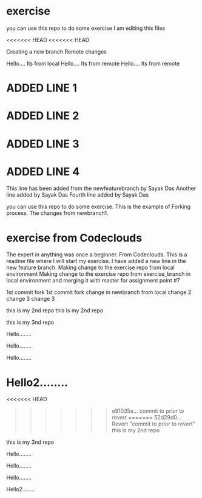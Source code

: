 # exercise
you can use this repo to do some exercise
I am editing this files

<<<<<<< HEAD
<<<<<<< HEAD

Creating a new branch
Remote changes

Hello.... Its from local
Hello.... Its from remote
Hello.... Its from remote


# ADDED LINE 1
# ADDED LINE 2
# ADDED LINE 3
# ADDED LINE 4

This line has been added from the newfeaturebranch by Sayak Das
Another line added by Sayak Das
Fourth line added by Sayak Das

you can use this repo to do some exercise. This is the example of Forking process.
The changes from newbranch1.

# exercise from Codeclouds
The expert in anything was once a beginner.
From Codeclouds.
This is a readme file where I will start my exercise.
I have added a new line in the new feature branch.
Making change to the exercise repo from local environment
Making change to the exercise repo from exercise_branch in local environment and merging it with master for assignment point #7



1st commit fork
1st commit fork
change in newbranch from local
change 2
change 3
change 3

this is my 2nd repo
this is my 2nd repo


this is my 3nd repo


Hello........


Hello........

Hello........



Hello2........
=======
<<<<<<< HEAD
>>>>>>> e91035e... commit to prior to revert
=======
>>>>>>> 52d29d0... Revert "commit to prior to revert"
this is my 2nd repo


this is my 3nd repo


Hello........


Hello........

Hello........



Hello2........
